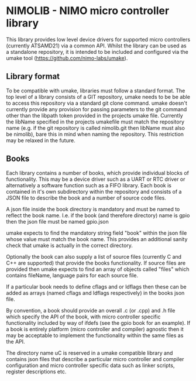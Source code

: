 # NIMOLIB - NIMO micro controller library

This library provides low level device drivers for supported micro controllers (currently ATSAMD21) via a common API. Whilst the library can be used as a standalone repository, it is intended to be included and configured via the umake tool (<https://github.com/nimo-labs/umake>).

## Library format

To be compatible with umake, libraries must follow a standard format.
The top level of a library consists of a GIT repository, umake needs to be be able to access this repository via a standard git clone command. umake doesn't currently provide any provision for passing parameters to the git command other than the libpath token provided in the projects umake file.
Currently the libName specified in the projects umakefile must match the repository name (e.g. if the git repository is called nimolib.git then libName must also be nimolib), bare this in mind when naming the repository. This restriction may be relaxed in the future.

## Books

Each library contains a number of books, which provide individual blocks of functionality. This may be a device driver such as a UART or RTC driver or alternatively a software function such as a FIFO library.
Each book is contained in it's own subdirectory within the repository and consists of a JSON file to describe the book and a number of source code files.

A json file inside the book directory is mandatory and must be named to reflect the book name. I.e. if the book (and therefore directory) name is gpio then the json file must be named gpio.json

umake expects to find the mandatory string field "book" within the json file whose value must match the book name. This provides an additional sanity check that umake is actually in the correct directory.

Optionally the book can also supply a list of source files (currently C and C++ are supported) that provide the books functionality. If source files are provided then umake expects to find an array of objects called "files" which contains fileName, language pairs for each source file.

If a particular book needs to define cflags and or ldflags then these can be added as arrays (named cflags and ldflags respectively) in the books json file.

By convention, a book should provide an overall .c (or .cpp) and .h file which specify the API of the book, with micro controller specific functionality included by way of ifdefs (see the gpio book for an example). If a book is entirely platform (micro controller and compiler) agnostic then it may be acceptable to implement the functionality within the same files as the API.

The directory name uC is reserved in a umake compatible library and contains json files that describe a particular micro controller and compiler configuration and micro controller specific data such as linker scripts, register descriptions etc.
